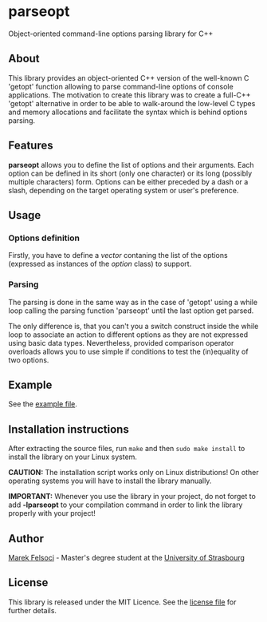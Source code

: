 # parseopt

Object-oriented command-line options parsing library for C++

## About

This library provides an object-oriented C++ version of the well-known C 'getopt' function allowing to parse command-line options of console applications. The motivation to create this library was to create a full-C++ 'getopt' alternative in order to be able to walk-around the low-level C types and memory allocations and facilitate the syntax which is behind options parsing.

## Features

**parseopt** allows you to define the list of options and their arguments. Each option can be defined in its short (only one character) or its long (possibly multiple characters) form. Options can be either preceded by a dash or a slash, depending on the target operating system or user's preference.

## Usage

### Options definition

Firstly, you have to define a *vector* contaning the list of the options (expressed as instances of the *option* class) to support. 

### Parsing

The parsing is done in the same way as in the case of 'getopt' using a while loop calling the parsing function 'parseopt' until the last option get parsed.

The only difference is, that you can't you a switch construct inside the while loop to associate an action to different options as they are not expressed using basic data types. Nevertheless, provided comparison operator overloads allows you to use simple if conditions to test the (in)equality of two options.

## Example

See the [example file](example.cpp).

## Installation instructions

After extracting the source files, run `make` and then `sudo make install` to install the library on your Linux system.

**CAUTION:** The installation script works only on Linux distributions! On other operating systems you will have to install the library manually.

**IMPORTANT:** Whenever you use the library in your project, do not forget to add **-lparseopt** to your compilation command in order to link the library properly with your project!

## Author

[Marek Felsoci](mailto:marek.felsoci@gmail.com) - Master's degree student at the [University of Strasbourg](http://www.unistra.fr)

## License

This library is released under the MIT Licence. See the [license file](LICENSE) for further details.

